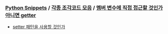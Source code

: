 ### [Python Snippets](../../contents.md) / [각종 조각코드 모음](../contents.md) / [멤버 변수에 직접 접근할 것인가  아니면 getter ](contents.md)
- [ setter 패턴을 사용할 것인가](%20setter%20패턴을%20사용할%20것인가.md)